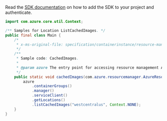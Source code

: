 Read the [SDK documentation](https://github.com/Azure/azure-sdk-for-java/blob/azure-resourcemanager_2.15.0/sdk/resourcemanager/azure-resourcemanager/README.md) on how to add the SDK to your project and authenticate.

```java
import com.azure.core.util.Context;

/** Samples for Location ListCachedImages. */
public final class Main {
    /*
     * x-ms-original-file: specification/containerinstance/resource-manager/Microsoft.ContainerInstance/stable/2021-10-01/examples/CachedImagesList.json
     */
    /**
     * Sample code: CachedImages.
     *
     * @param azure The entry point for accessing resource management APIs in Azure.
     */
    public static void cachedImages(com.azure.resourcemanager.AzureResourceManager azure) {
        azure
            .containerGroups()
            .manager()
            .serviceClient()
            .getLocations()
            .listCachedImages("westcentralus", Context.NONE);
    }
}
```
